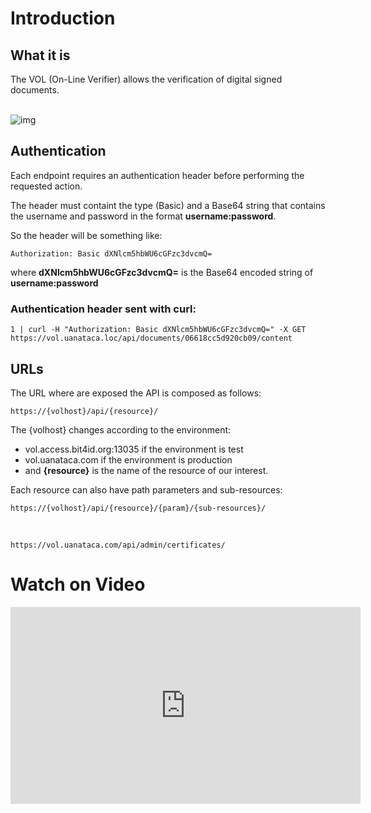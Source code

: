 # Introduction

## What it is

The VOL (On-Line Verifier) allows the verification of digital signed documents.
<br></br>

![img](https://i.ibb.co/pXWHTYD/vol-wkf.png)

## Authentication

Each endpoint requires an authentication header before performing the requested action.

The header must containt the type (Basic) and a Base64 string that contains the username and password in the format **username:password**.

So the header will be something like:

	Authorization: Basic dXNlcm5hbWU6cGFzc3dvcmQ=

where **dXNlcm5hbWU6cGFzc3dvcmQ=** is the Base64 encoded string of **username:password**

### Authentication header sent with curl:

	1 | curl -H "Authorization: Basic dXNlcm5hbWU6cGFzc3dvcmQ=" -X GET https://vol.uanataca.loc/api/documents/06618cc5d920cb09/content

## URLs

The URL where are exposed the API is composed as follows:

	https://{volhost}/api/{resource}/

The {volhost} changes according to the environment:

- vol.access.bit4id.org:13035 if the environment is test
- vol.uanataca.com if the environment is production
- and **{resource}** is the name of the resource of our interest.

Each resource can also have path parameters and sub-resources:

	https://{volhost}/api/{resource}/{param}/{sub-resources}/

</br>

	https://vol.uanataca.com/api/admin/certificates/

# Watch on Video

<iframe width="560" height="315" src="https://www.youtube.com/embed/tUGLf5y1dEA" frameborder="0" allow="accelerometer; autoplay; clipboard-write; encrypted-media; gyroscope; picture-in-picture" allowfullscreen></iframe>
